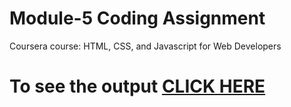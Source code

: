 
# Module-5 Coding Assignment

Coursera course: HTML, CSS, and Javascript for Web Developers

# To see the output [CLICK HERE](http://surendrapant.com.np/module5-solution/)
